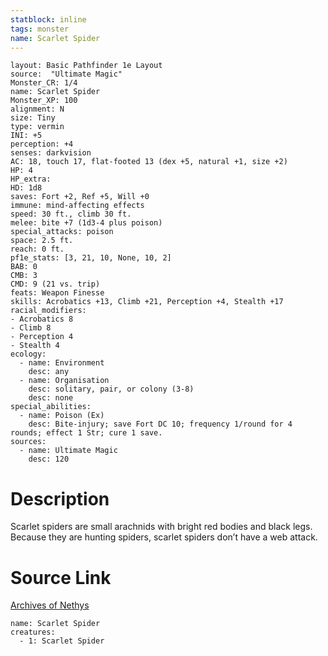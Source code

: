 ```yaml
---
statblock: inline
tags: monster
name: Scarlet Spider
---
```

```statblock
layout: Basic Pathfinder 1e Layout
source:  "Ultimate Magic"
Monster_CR: 1/4
name: Scarlet Spider
Monster_XP: 100
alignment: N
size: Tiny
type: vermin
INI: +5
perception: +4
senses: darkvision
AC: 18, touch 17, flat-footed 13 (dex +5, natural +1, size +2)
HP: 4
HP_extra: 
HD: 1d8
saves: Fort +2, Ref +5, Will +0
immune: mind-affecting effects
speed: 30 ft., climb 30 ft.
melee: bite +7 (1d3-4 plus poison)
special_attacks: poison
space: 2.5 ft.
reach: 0 ft.
pf1e_stats: [3, 21, 10, None, 10, 2]
BAB: 0
CMB: 3
CMD: 9 (21 vs. trip)
feats: Weapon Finesse
skills: Acrobatics +13, Climb +21, Perception +4, Stealth +17
racial_modifiers:
- Acrobatics 8
- Climb 8
- Perception 4
- Stealth 4
ecology:
  - name: Environment
    desc: any
  - name: Organisation
    desc: solitary, pair, or colony (3-8)
    desc: none
special_abilities:
  - name: Poison (Ex)
    desc: Bite-injury; save Fort DC 10; frequency 1/round for 4 rounds; effect 1 Str; cure 1 save.
sources:
  - name: Ultimate Magic
    desc: 120
```
# Description
Scarlet spiders are small arachnids with bright red bodies and black legs. Because they are hunting spiders, scarlet spiders don’t have a web attack.
# Source Link
[Archives of Nethys](https://aonprd.com/MonsterDisplay.aspx?ItemName=Scarlet%20Spider)
```encounter-table
name: Scarlet Spider
creatures:
  - 1: Scarlet Spider
```
